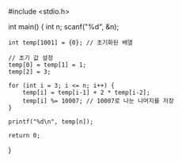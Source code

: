 #include <stdio.h>

int main() {
    int n;
    scanf("%d", &n); 

    int temp[1001] = {0}; // 초기화된 배열

    // 초기 값 설정
    temp[0] = temp[1] = 1;
    temp[2] = 3;

    for (int i = 3; i <= n; i++) {
        temp[i] = temp[i-1] + 2 * temp[i-2];
        temp[i] %= 10007; // 10007로 나눈 나머지를 저장
    }

    printf("%d\n", temp[n]); 

    return 0;
}
